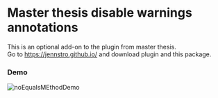 # Master thesis disable warnings annotations

This is an optional add-on to the plugin from master thesis.   
Go to https://jennstro.github.io/ and download plugin and this package.

### Demo
![noEqualsMEthodDemo](https://user-images.githubusercontent.com/48728008/148528930-d7e1669b-8e98-4a61-8609-cc7424eb1574.gif)
